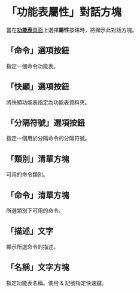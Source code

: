 # 「功能表屬性」對話方塊

當在[**功能表**頁面](../index)上選擇**屬性**按鈕時，將顯示此對話方塊。

## 「命令」選項按鈕

指定一個命令功能表。

## 「快顯」選項按鈕

將快顯功能表指定為功能表資料夾。

## 「分隔符號」選項按鈕

指定一個用於分隔命令的分隔符號。

## 「類別」清單方塊

可用的命令類別。

## 「命令」清單方塊

所選類別下可用的命令。

## 「描述」文字

顯示所選命令的描述。

## 「名稱」文字方塊

指定功能表名稱。使用 & 記號指定快速鍵。